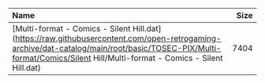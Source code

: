 |Name|Size|
|:---|---:|
|[Multi-format - Comics - Silent Hill.dat](https://raw.githubusercontent.com/open-retrogaming-archive/dat-catalog/main/root/basic/TOSEC-PIX/Multi-format/Comics/Silent Hill/Multi-format - Comics - Silent Hill.dat)|7404|
